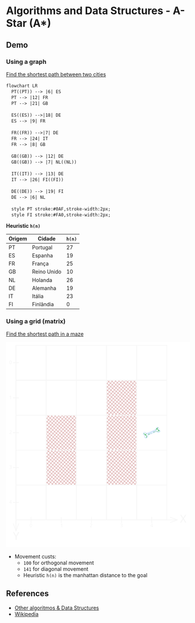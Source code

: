 # Algorithms and Data Structures - A-Star (A*)


## Demo

### Using a graph

[Find the shortest path between two cities](./src/a-start-graph.py)

```mermaid
flowchart LR
  PT((PT)) --> |6| ES
  PT --> |12| FR
  PT --> |21| GB

  ES((ES)) -->|18| DE
  ES --> |9| FR

  FR((FR)) -->|7| DE
  FR --> |24| IT
  FR --> |8| GB

  GB((GB)) --> |12| DE
  GB((GB)) --> |7| NL((NL))

  IT((IT)) --> |13| DE
  IT --> |26| FI((FI))

  DE((DE)) --> |19| FI
  DE --> |6| NL

  style PT stroke:#0AF,stroke-width:2px;
  style FI stroke:#FA0,stroke-width:2px;
```

**Heuristic `h(n)`**

| Origem | Cidade      | `h(n)` |
|--------|-------------|--------|
| PT     | Portugal    | 27     |
| ES     | Espanha     | 19     |
| FR     | França      | 25     |
| GB     | Reino Unido | 10     |
| NL     | Holanda     | 26     |
| DE     | Alemanha    | 19     |
| IT     | Itália      | 23     |
| FI     | Finlândia   | 0      |


### Using a grid (matrix)
[Find the shortest path in a maze](./src/a-start-matrix.py)

![Maze](./media/maze.svg)

- Movement custs:
  - `100` for orthogonal movement
  - `141` for diagonal movement
  - Heuristic `h(n)` is the manhattan distance to the goal

## References
- [Other algoritmos & Data Structures](https://github.com/NelsonBN/algorithms-data-structures)
- [Wikipedia](https://en.wikipedia.org/wiki/A*_search_algorithm)
